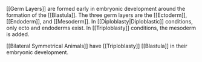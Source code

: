 [[Germ Layers]] are formed early in embryonic development around the formation of the [[Blastula]]. The three germ layers are the [[Ectoderm]], [[Endoderm]], and [[Mesoderm]]. In [[Diploblasty|Diploblastic]] conditions, only ecto and endoderms exist. In [[Triploblasty]] conditions, the mesoderm is added.

[[Bilateral Symmetrical Animals]] have [[Triploblasty]] [[Blastula]] in their embryonic development. 